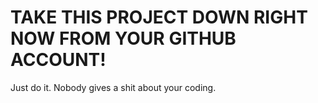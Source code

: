 # TAKE THIS PROJECT DOWN RIGHT NOW FROM YOUR GITHUB ACCOUNT!
Just do it. Nobody gives a shit about your coding. 
